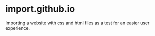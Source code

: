 # import.github.io
Importing a website with css and html files as a test for an easier user experience. 
